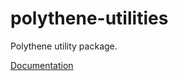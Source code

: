 # polythene-utilities

Polythene utility package.

[Documentation](../../docs/packages/polythene-utilities.md)
